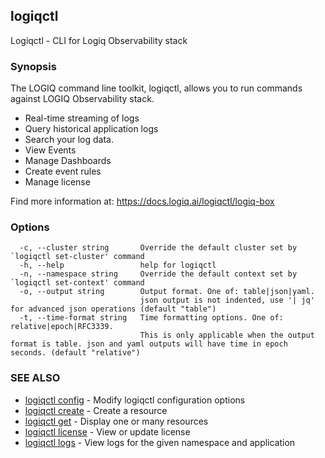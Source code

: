 ## logiqctl

Logiqctl - CLI for Logiq Observability stack

### Synopsis


The LOGIQ command line toolkit, logiqctl, allows you to run commands against LOGIQ Observability stack. 
- Real-time streaming of logs
- Query historical application logs 
- Search your log data.
- View Events
- Manage Dashboards
- Create event rules
- Manage license


Find more information at: https://docs.logiq.ai/logiqctl/logiq-box



### Options

```
  -c, --cluster string       Override the default cluster set by `logiqctl set-cluster' command
  -h, --help                 help for logiqctl
  -n, --namespace string     Override the default context set by `logiqctl set-context' command
  -o, --output string        Output format. One of: table|json|yaml. 
                             json output is not indented, use '| jq' for advanced json operations (default "table")
  -t, --time-format string   Time formatting options. One of: relative|epoch|RFC3339. 
                             This is only applicable when the output format is table. json and yaml outputs will have time in epoch seconds. (default "relative")
```

### SEE ALSO

* [logiqctl config](logiqctl_config.md)	 - Modify logiqctl configuration options
* [logiqctl create](logiqctl_create.md)	 - Create a resource
* [logiqctl get](logiqctl_get.md)	 - Display one or many resources
* [logiqctl license](logiqctl_license.md)	 - View or update license
* [logiqctl logs](logiqctl_logs.md)	 - View logs for the given namespace and application

